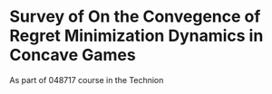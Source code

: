 # Survey of On the Convegence of Regret Minimization Dynamics in Concave Games

As part of 048717 course in the Technion

